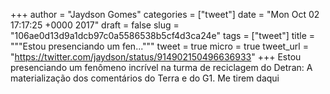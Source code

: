 
+++
author = "Jaydson Gomes"
categories = ["tweet"]
date = "Mon Oct 02 17:17:25 +0000 2017"
draft = false
slug = "106ae0d13d9a1dcb97c0a5586538b5cf4d3ca24e"
tags = ["tweet"]
title = """Estou presenciando um fen..."""
tweet = true
micro = true
tweet_url = "https://twitter.com/jaydson/status/914902150496636933"
+++
Estou presenciando um fenômeno incrível na turma de reciclagem do Detran: A materialização dos comentários do Terra e do G1. Me tirem daqui
